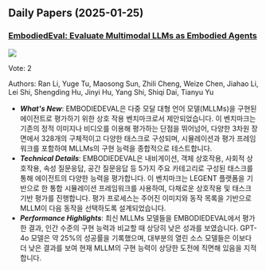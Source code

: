 ## Daily Papers (2025-01-25)

### [EmbodiedEval: Evaluate Multimodal LLMs as Embodied Agents](https://arxiv.org/abs/2501.11858)

![](https://cdn-thumbnails.huggingface.co/social-thumbnails/papers/2501.11858.png)

Vote: 2

Authors: Ran Li, Yuge Tu, Maosong Sun, Zhili Cheng, Weize Chen, Jiahao Li, Lei Shi, Shengding Hu, Jinyi Hu, Yang Shi, Shiqi Dai, Tianyu Yu

- ***What's New***: EMBODIEDEVAL은 다중 모달 대형 언어 모델(MLLMs)을 구현된 에이전트로 평가하기 위한 상호 작용 벤치마크로서 제안되었습니다. 이 벤치마크는 기존의 정적 이미지나 비디오를 이용해 평가하는 단점을 뛰어넘어, 다양한 3차원 장면에서 328개의 구체적이고 다양한 태스크로 구성되며, 시뮬레이션과 평가 프레임워크를 포함하여 MLLMs의 구현 능력을 종합적으로 테스트합니다.
- ***Technical Details***: EMBODIEDEVAL은 내비게이션, 객체 상호작용, 사회적 상호작용, 속성 질문응답, 공간 질문응답 등 5가지 주요 카테고리로 구성된 태스크를 통해 에이전트의 다양한 능력을 평가합니다. 이 벤치마크는 LEGENT 플랫폼을 기반으로 한 통합 시뮬레이션 프레임워크를 사용하여, 다채로운 상호작용 및 태스크 기반 평가를 진행합니다. 평가 프로세스는 주어진 이미지와 동작 목록을 기반으로 MLLM이 다음 동작을 선택하도록 설계되었습니다.
- ***Performance Highlights***: 최신 MLLMs 모델들을 EMBODIEDEVAL에서 평가한 결과, 인간 수준의 구현 능력과 비교할 때 상당히 낮은 성과를 보였습니다. GPT-4o 모델은 약 25%의 성공률을 기록했으며, 대부분의 열린 소스 모델들은 이보다 더 낮은 결과를 보여 현재 MLLM의 구현 능력이 상당한 도전에 직면해 있음을 지적합니다.

